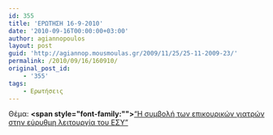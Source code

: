 ```yaml
---
id: 355
title: 'ΕΡΩΤΗΣΗ 16-9-2010'
date: '2010-09-16T00:00:00+03:00'
author: agiannopoulos
layout: post
guid: 'http://agiannop.mousmoulas.gr/2009/11/25/25-11-2009-23/'
permalink: /2010/09/16/160910/
original_post_id:
    - '355'
tags:
    - Ερωτήσεις
---
```


Θέμα: **<span style="font-family:""></span>**[“Η συμβολή των επικουρικών γιατρών στην εύρυθμη λειτουργία του ΕΣΥ” ](/wp-content/uploads/2009/11/16092010_epikoyrikoys.pdf)